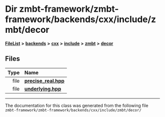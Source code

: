

# Dir zmbt-framework/zmbt-framework/backends/cxx/include/zmbt/decor



[**FileList**](files.md) **>** [**backends**](dir_e0e3bad64fbfd08934d555b945409197.md) **>** [**cxx**](dir_2a0640ff8f8d193383b3226ce9e70e40.md) **>** [**include**](dir_33cabc3ab2bb40d6ea24a24cae2f30b8.md) **>** [**zmbt**](dir_2115e3e51895e4107b806d6d2319263e.md) **>** [**decor**](dir_23db209f70f961198fdaea8adff9f278.md)












## Files

| Type | Name |
| ---: | :--- |
| file | [**precise\_real.hpp**](precise__real_8hpp.md) <br> |
| file | [**underlying.hpp**](underlying_8hpp.md) <br> |



























































------------------------------
The documentation for this class was generated from the following file `zmbt-framework/zmbt-framework/backends/cxx/include/zmbt/decor/`


